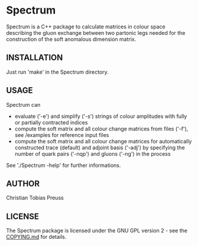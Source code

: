 # Spectrum
Spectrum is a C++ package to calculate matrices in colour space describing the gluon exchange between two partonic legs needed for the construction of the soft anomalous dimension matrix. 

## INSTALLATION
Just run 'make' in the Spectrum directory.

## USAGE
Spectrum can 

* evaluate ('-e') and simplify ('-s') strings of colour amplitudes with fully or partially contracted indices
* compute the soft matrix and all colour change matrices from files ('-f'), see /examples for reference input files
* compute the soft matrix and all colour change matrices for automatically constructed trace (default) and adjoint basis ('-adj') by specifying the number of quark pairs ('-nqp') and gluons ('-ng') in the process

See './Spectrum -help' for further informations.

## AUTHOR
Christian Tobias Preuss

## LICENSE
The Spectrum package is licensed under the GNU GPL version 2 - see the [COPYING.md](COPYING.md) for details.